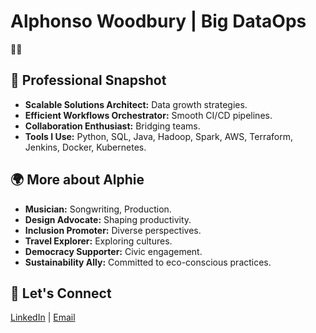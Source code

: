 # Alphonso Woodbury | Big DataOps

👋🏽

## 💼 Professional Snapshot

- **Scalable Solutions Architect:** Data growth strategies.
- **Efficient Workflows Orchestrator:** Smooth CI/CD pipelines.
- **Collaboration Enthusiast:** Bridging teams.
- **Tools I Use:** Python, SQL, Java, Hadoop, Spark, AWS, Terraform, Jenkins, Docker, Kubernetes.

## 🌍 More about Alphie

- **Musician:** Songwriting, Production.
- **Design Advocate:** Shaping productivity.
- **Inclusion Promoter:** Diverse perspectives.
- **Travel Explorer:** Exploring cultures.
- **Democracy Supporter:** Civic engagement.
- **Sustainability Ally:** Committed to eco-conscious practices.

## 🌟 Let's Connect

[LinkedIn](https://www.linkedin.com/in/alphonsowoodbury/) | [Email](mailto:alphonso.woodbury@icloud.com)
